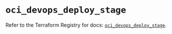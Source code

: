 # `oci_devops_deploy_stage`

Refer to the Terraform Registry for docs: [`oci_devops_deploy_stage`](https://registry.terraform.io/providers/oracle/oci/6.18.0/docs/resources/devops_deploy_stage).
